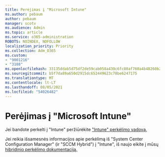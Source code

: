 ```yaml
---
title: Perėjimas į "Microsoft Intune"
ms.author: pebaum
author: pebaum
manager: scotv
ms.audience: Admin
ms.topic: article
ms.service: o365-administration
ROBOTS: NOINDEX, NOFOLLOW
localization_priority: Priority
ms.collection: Adm_O365
ms.custom:
- "9001216"
- "3188"
ms.openlocfilehash: 33135ddab5d75df2de59cab058a439c6fc80af760a4b48260b2c67cda8c1af99
ms.sourcegitcommit: b5f7da89a650d2915dc652449623c78be6247175
ms.translationtype: MT
ms.contentlocale: lt-LT
ms.lasthandoff: 08/05/2021
ms.locfileid: "54026482"
---
```

# <a name="migrating-to-microsoft-intune"></a>Perėjimas į "Microsoft Intune"

Jei bandote perkelti į "Intune" peržiūrėkite ["Intune" perkėlimo vadovą.](https://docs.microsoft.com/intune/fundamentals/migration-guide)

Jei reikia išsamesnės informacijos apie perkėlimą iš "System Center Configuration Manager" (ir "SCCM Hybrid") į "Intune", iš naujo eikite į mūsų [hibridinio perkėlimo dokumentaciją.](https://docs.microsoft.com/sccm/mdm/deploy-use/migrate-hybridmdm-to-intunesa) 